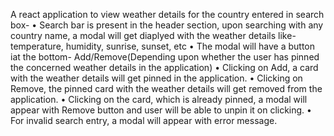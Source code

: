 A react application to view weather details for the country entered in search box-
• Search bar is present in the header section, upon searching with any country name, a modal will get diaplyed with the weather details like- temperature, humidity, sunrise, sunset, etc
• The modal will have a button iat the bottom- Add/Remove(Depending upon whether the user has pinned the concerned weather details in the application)
• Clicking on Add, a card with the weather details will get pinned in the application.
• Clicking on Remove, the pinned card with the weather details will get removed from the application.
• Clicking on the card, which is already pinned, a modal will appear with Remove button and user will be able to unpin it on clicking.
• For invalid search entry, a modal will appear with error message.

